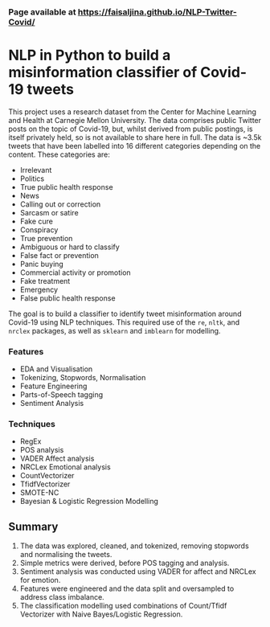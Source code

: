 ### **Page available at https://faisaljina.github.io/NLP-Twitter-Covid/**
#

# NLP in Python to build a misinformation classifier of Covid-19 tweets

This project uses a research dataset from the Center for Machine Learning and Health at Carnegie Mellon University. The data comprises public Twitter posts on the topic of Covid-19, but, whilst derived from public postings, is itself privately held, so is not available to share here in full.
The data is ~3.5k tweets that have been labelled into 16 different categories depending on the content. These categories are:
- Irrelevant
- Politics
- True public health response
- News
- Calling out or correction
- Sarcasm or satire
- Fake cure
- Conspiracy
- True prevention
- Ambiguous or hard to classify
- False fact or prevention
- Panic buying
- Commercial activity or promotion
- Fake treatment
- Emergency
- False public health response

The goal is to build a classifier to identify tweet misinformation around Covid-19 using NLP techniques. This required use of the `re`, `nltk`, and `nrclex` packages, as well as `sklearn` and `imblearn` for modelling.

### Features
- EDA and Visualisation
- Tokenizing, Stopwords, Normalisation
- Feature Engineering
- Parts-of-Speech tagging
- Sentiment Analysis

### Techniques
- RegEx
- POS analysis
- VADER Affect analysis
- NRCLex Emotional analysis
- CountVectorizer
- TfidfVectorizer
- SMOTE-NC
- Bayesian & Logistic Regression Modelling

## Summary
1. The data was explored, cleaned, and tokenized, removing stopwords and normalising the tweets.
2. Simple metrics were derived, before POS tagging and analysis.
3. Sentiment analysis was conducted using VADER for affect and NRCLex for emotion.
4. Features were engineered and the data split and oversampled to address class imbalance.
5. The classification modelling used combinations of Count/Tfidf Vectorizer with Naive Bayes/Logistic Regression.
